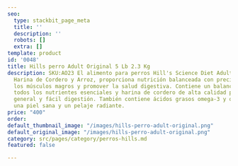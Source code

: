 ```yaml
---
seo:
  type: stackbit_page_meta
  title: ''
  description: ''
  robots: []
  extra: []
template: product
id: '0048'
title: Hills perro Adult Original 5 Lb 2.3 Kg
description: SKU:AO23 El alimento para perros Hill's Science Diet Adult Receta de
  Harina de Cordero y Arroz, proporciona nutrición balanceada con precisión para conservar
  los músculos magros y promover la salud digestiva. Contiene un balance óptimo de
  todos los nutrientes esenciales y harina de cordero de alta calidad para una salud
  general y fácil digestión. También contiene ácidos grasos omega-3 y omega-6 para
  una piel sana y un pelaje radiante.
price: "400"
order: 
default_thumbnail_image: "/images/hills-perro-adult-original.png"
default_original_image: "/images/hills-perro-adult-original.png"
category: src/pages/category/perros-hills.md
featured: false

---
```

